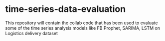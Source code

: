 # time-series-data-evaluation
This repository will contain the collab code that has been used to evaluate some of the time series analysis models like FB Prophet, SARIMA, LSTM on Logistics delivery dataset
